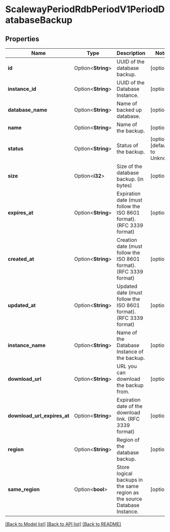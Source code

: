 # ScalewayPeriodRdbPeriodV1PeriodDatabaseBackup

## Properties

Name | Type | Description | Notes
------------ | ------------- | ------------- | -------------
**id** | Option<**String**> | UUID of the database backup. | [optional]
**instance_id** | Option<**String**> | UUID of the Database Instance. | [optional]
**database_name** | Option<**String**> | Name of backed up database. | [optional]
**name** | Option<**String**> | Name of the backup. | [optional]
**status** | Option<**String**> | Status of the backup. | [optional][default to Unknown]
**size** | Option<**i32**> | Size of the database backup. (in bytes) | [optional]
**expires_at** | Option<**String**> | Expiration date (must follow the ISO 8601 format). (RFC 3339 format) | [optional]
**created_at** | Option<**String**> | Creation date (must follow the ISO 8601 format). (RFC 3339 format) | [optional]
**updated_at** | Option<**String**> | Updated date (must follow the ISO 8601 format). (RFC 3339 format) | [optional]
**instance_name** | Option<**String**> | Name of the Database Instance of the backup. | [optional]
**download_url** | Option<**String**> | URL you can download the backup from. | [optional]
**download_url_expires_at** | Option<**String**> | Expiration date of the download link. (RFC 3339 format) | [optional]
**region** | Option<**String**> | Region of the database backup. | [optional]
**same_region** | Option<**bool**> | Store logical backups in the same region as the source Database Instance. | [optional]

[[Back to Model list]](../README.md#documentation-for-models) [[Back to API list]](../README.md#documentation-for-api-endpoints) [[Back to README]](../README.md)


